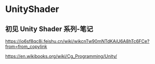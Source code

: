 # UnityShader

## 初见 Unity Shader 系列-笔记
https://io6sf8qc8i.feishu.cn/wiki/wikcnTw90mNTdKAiU6A8hTc6FCe?from=from_copylink

https://en.wikibooks.org/wiki/Cg_Programming/Unity/
